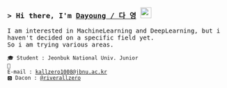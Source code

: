 ### <samp>&gt; Hi there, I'm <a href="https://riverallzero.github.io" target="_blank">Dayoung / 다 영</a> <img src="https://media.giphy.com/media/hvRJCLFzcasrR4ia7z/giphy.gif" width="25"> </samp>

<samp>I am interested in MachineLearning and DeepLearning, but i haven't decided on a specific field yet.<br>
So i am trying various areas.</samp>

<code>🎓 Student : Jeonbuk National Univ. Junior</code><br>
<code>📮 E-mail : [kallzero1008@jbnu.ac.kr](kallzero1008@jbnu.ac.kr)</code><br>
<code>🅳 Dacon : [@riverallzero](https://dacon.io/myprofile/452547/home)</code>
